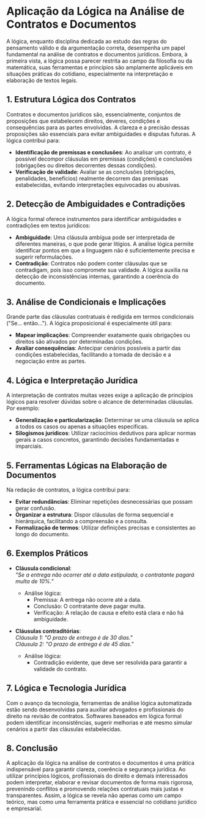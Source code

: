 # Aplicação da Lógica na Análise de Contratos e Documentos

A lógica, enquanto disciplina dedicada ao estudo das regras do pensamento válido e da argumentação correta, desempenha um papel fundamental na análise de contratos e documentos jurídicos. Embora, à primeira vista, a lógica possa parecer restrita ao campo da filosofia ou da matemática, suas ferramentas e princípios são amplamente aplicáveis em situações práticas do cotidiano, especialmente na interpretação e elaboração de textos legais.

## 1. Estrutura Lógica dos Contratos

Contratos e documentos jurídicos são, essencialmente, conjuntos de proposições que estabelecem direitos, deveres, condições e consequências para as partes envolvidas. A clareza e a precisão dessas proposições são essenciais para evitar ambiguidades e disputas futuras. A lógica contribui para:

- **Identificação de premissas e conclusões**: Ao analisar um contrato, é possível decompor cláusulas em premissas (condições) e conclusões (obrigações ou direitos decorrentes dessas condições).
- **Verificação de validade**: Avaliar se as conclusões (obrigações, penalidades, benefícios) realmente decorrem das premissas estabelecidas, evitando interpretações equivocadas ou abusivas.

## 2. Detecção de Ambiguidades e Contradições

A lógica formal oferece instrumentos para identificar ambiguidades e contradições em textos jurídicos:

- **Ambiguidade**: Uma cláusula ambígua pode ser interpretada de diferentes maneiras, o que pode gerar litígios. A análise lógica permite identificar pontos em que a linguagem não é suficientemente precisa e sugerir reformulações.
- **Contradição**: Contratos não podem conter cláusulas que se contradigam, pois isso compromete sua validade. A lógica auxilia na detecção de inconsistências internas, garantindo a coerência do documento.

## 3. Análise de Condicionais e Implicações

Grande parte das cláusulas contratuais é redigida em termos condicionais ("Se... então..."). A lógica proposicional é especialmente útil para:

- **Mapear implicações**: Compreender exatamente quais obrigações ou direitos são ativados por determinadas condições.
- **Avaliar consequências**: Antecipar cenários possíveis a partir das condições estabelecidas, facilitando a tomada de decisão e a negociação entre as partes.

## 4. Lógica e Interpretação Jurídica

A interpretação de contratos muitas vezes exige a aplicação de princípios lógicos para resolver dúvidas sobre o alcance de determinadas cláusulas. Por exemplo:

- **Generalização e particularização**: Determinar se uma cláusula se aplica a todos os casos ou apenas a situações específicas.
- **Silogismos jurídicos**: Utilizar raciocínios dedutivos para aplicar normas gerais a casos concretos, garantindo decisões fundamentadas e imparciais.

## 5. Ferramentas Lógicas na Elaboração de Documentos

Na redação de contratos, a lógica contribui para:

- **Evitar redundâncias**: Eliminar repetições desnecessárias que possam gerar confusão.
- **Organizar a estrutura**: Dispor cláusulas de forma sequencial e hierárquica, facilitando a compreensão e a consulta.
- **Formalização de termos**: Utilizar definições precisas e consistentes ao longo do documento.

## 6. Exemplos Práticos

- **Cláusula condicional**:  
  _"Se a entrega não ocorrer até a data estipulada, o contratante pagará multa de 10%."_
  - Análise lógica:  
    - Premissa: A entrega não ocorre até a data.
    - Conclusão: O contratante deve pagar multa.
    - Verificação: A relação de causa e efeito está clara e não há ambiguidade.

- **Cláusulas contraditórias**:  
  _Cláusula 1: "O prazo de entrega é de 30 dias."  
  Cláusula 2: "O prazo de entrega é de 45 dias."_
  - Análise lógica:  
    - Contradição evidente, que deve ser resolvida para garantir a validade do contrato.

## 7. Lógica e Tecnologia Jurídica

Com o avanço da tecnologia, ferramentas de análise lógica automatizada estão sendo desenvolvidas para auxiliar advogados e profissionais do direito na revisão de contratos. Softwares baseados em lógica formal podem identificar inconsistências, sugerir melhorias e até mesmo simular cenários a partir das cláusulas estabelecidas.

## 8. Conclusão

A aplicação da lógica na análise de contratos e documentos é uma prática indispensável para garantir clareza, coerência e segurança jurídica. Ao utilizar princípios lógicos, profissionais do direito e demais interessados podem interpretar, elaborar e revisar documentos de forma mais rigorosa, prevenindo conflitos e promovendo relações contratuais mais justas e transparentes. Assim, a lógica se revela não apenas como um campo teórico, mas como uma ferramenta prática e essencial no cotidiano jurídico e empresarial.